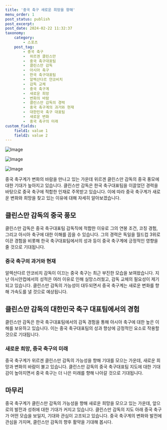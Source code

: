 ```yaml
---
title: '중국 축구 새로운 희망을 향해'
menu_order: 1
post_status: publish
post_excerpt: 
post_date: 2024-02-22 11:32:37
taxonomy:
    category:
        - 스포츠
    post_tag:
        - 중국 축구
        -  위르겐 클린스만
        -  중국 축구대표팀
        -  클린스만 감독
        -  아시아 축구
        -  한국 축구대표팀
        -  알렉산다르 얀코비치
        -  감독 교체
        -  중국 축구계
        -  새로운 희망
        -  변화의 바람
        -  클린스만 감독의 경력
        -  중국 축구계의 과거와 현재
        -  대한민국 축구 대표팀
        -  새로운 변화
        -  중국 축구의 미래
custom_fields:
    field1: value 1
    field2: value 2
---
```


![Image](https://imgnews.pstatic.net/image/413/2024/02/22/0000172928_001_20240222055601465.jpg?type=w647)

![Image](https://imgnews.pstatic.net/image/413/2024/02/22/0000172928_002_20240222055601486.jpeg?type=w647)

![Image](https://imgnews.pstatic.net/image/413/2024/02/22/0000172928_003_20240222055601500.jpg?type=w647)

중국 축구계가 변화의 바람을 만나고 있는 가운데 위르겐 클린스만 감독의 중국 풍모에 대한 기대가 높아지고 있습니다. 클린스만 감독은 한국 축구대표팀을 이끌었던 경력을 바탕으로 중국 축구에 적합한 인재로 주목받고 있습니다. 이에 따라 중국 축구계가 새로운 변화와 희망을 찾고 있는 이유에 대해 자세히 알아보겠습니다.
## 클린스만 감독의 중국 풍모
클린스만 감독은 중국 축구대표팀 감독직에 적합한 이유로 그의 연봉 조건, 코칭 경험, 그리고 아시아 축구에 대한 이해를 꼽을 수 있습니다. 그의 경력은 독일을 월드컵 3위로 이끈 경험을 비롯해 한국 축구대표팀에서의 성과 등이 중국 축구계에 긍정적인 영향을 줄 것으로 기대됩니다.
### 중국 축구의 과거와 현재
알렉산다르 얀코비치 감독이 이끄는 중국 축구는 최근 부진한 모습을 보여왔습니다. 지난 아시안컵에서의 성적은 여러 이유로 인해 실망스러웠고, 감독 교체의 필요성이 제기되고 있습니다. 클린스만 감독의 가능성이 대두되면서 중국 축구계는 새로운 변화를 향해 가속도를 낼 것으로 예상됩니다.
## 클린스만 감독의 대한민국 축구 대표팀에서의 경험
클린스만 감독은 한국 축구대표팀에서의 감독 경험을 통해 아시아 축구에 대한 높은 이해를 보유하고 있습니다. 이는 중국 축구대표팀의 성과 향상에 긍정적인 요소로 작용할 것으로 기대됩니다.
### 새로운 희망, 중국 축구의 미래
중국 축구계가 위르겐 클린스만 감독의 가능성을 향해 기대를 모으는 가운데, 새로운 희망과 변화의 바람이 불고 있습니다. 클린스만 감독의 중국 축구대표팀 지도에 대한 기대감이 높아지면서 중국 축구는 더 나은 미래를 향해 나아갈 것으로 기대됩니다.
## 마무리
중국 축구계가 클린스만 감독의 가능성을 향해 새로운 희망을 모으고 있는 가운데, 앞으로의 발전과 성취에 대한 기대가 커지고 있습니다. 클린스만 감독의 지도 아래 중국 축구가 어떤 모습을 보일지, 기대와 관심이 고조되고 있습니다. 중국 축구계의 변화와 발전에 관심을 가지며, 클린스만 감독의 향후 활약을 기대해 봅시다.
